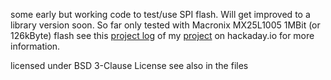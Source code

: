 some early but working code to test/use SPI flash. Will get improved to a library version soon.
So far only tested with Macronix MX25L1005 1MBit (or 126kByte) flash
see this [project log](https://hackaday.io/project/12099-samdev09/log/42129-spi-flash-working) of my [project](https://hackaday.io/project/12099) on hackaday.io for more information. 

licensed under BSD 3-Clause License see also in the files